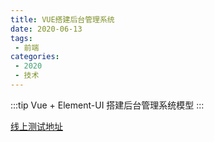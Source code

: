 ```yaml
---
title: VUE搭建后台管理系统
date: 2020-06-13
tags:
 - 前端
categories:
 - 2020
 - 技术
---
```



:::tip
Vue + Element-UI 搭建后台管理系统模型
:::
<!-- more -->

[线上测试地址](http://www.chenzqi.cn/vue-admin)